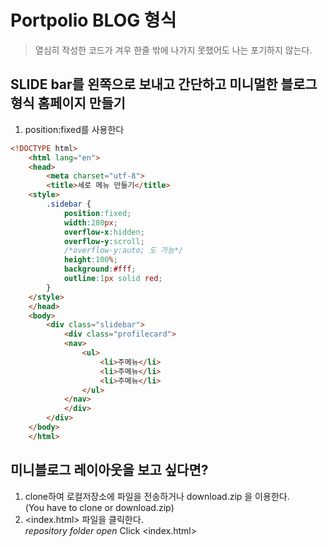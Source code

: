 # Portpolio BLOG 형식

> 열심히 작성한 코드가 겨우 한줄 밖에 나가지 못했어도 나는 포기하지 않는다.

## SLIDE bar를 왼쪽으로 보내고 간단하고 미니멀한 블로그 형식 홈페이지 만들기


1. position:fixed를 사용한다  
````html
<!DOCTYPE html>
    <html lang="en">
    <head>
        <meta charset="utf-8">
        <title>세로 메뉴 만들기</title>
    <style>
        .sidebar {
            position:fixed;
            width:280px;
            overflow-x:hidden;
            overflow-y:scroll;
            /*overflow-y:auto; 도 가능*/
            height:100%;
            background:#fff;
            outline:1px solid red;
        }
    </style>
    </head>
    <body>
        <div class="slidebar">
            <div class="profilecard">
            <nav>
                <ul>
                    <li>주메뉴</li>
                    <li>주메뉴</li>
                    <li>주메뉴</li>
                </ul>
            </nav>
            </div>
        </div>
    </body>
    </html>
````


## 미니블로그 레이아웃을 보고 싶다면?

1. clone하여 로컬저장소에 파일을 전송하거나 download.zip 을 이용한다.  
    (You have to clone or download.zip)
2. <index.html> 파일을 클릭한다.  
    *repository folder open* Click <index.html>
